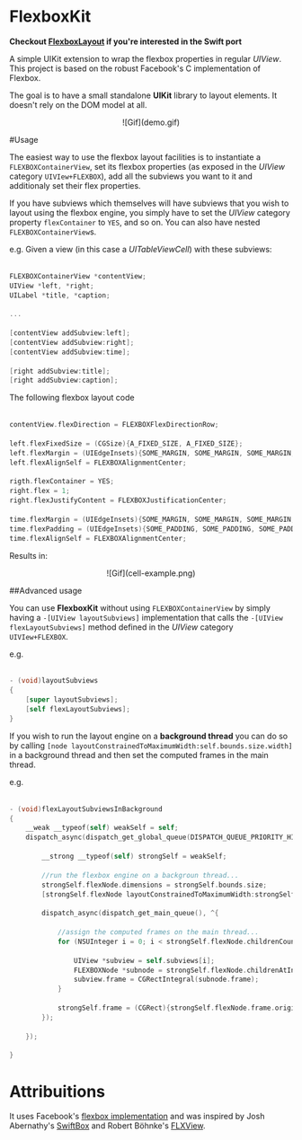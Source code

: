 # FlexboxKit

**Checkout [FlexboxLayout](https://github.com/alexdrone/FlexboxLayout) if you're interested in the Swift port**

A simple UIKit extension to wrap the flexbox properties in regular *UIView*. This project is based on the robust Facebook's C implementation of Flexbox.

The goal is to have a small standalone **UIKit** library to layout elements. It doesn't rely on the DOM model at all.


<p align="center">
![Gif](demo.gif)



#Usage

The easiest way to use the flexbox layout facilities is to instantiate a `FLEXBOXContainerView`, set its flexbox properties (as exposed in the *UIView* category `UIVIew+FLEXBOX`), add all the 
subviews you want to it and additionaly set their flex properties.

If you have subviews which themselves will have subviews that you wish to layout using the flexbox engine, you simply have to set the *UIView* category property `flexContainer` to `YES`, and so on. You can also have nested `FLEXBOXContainerView`s.

e.g. Given a view (in this case a *UITableViewCell*) with these subviews:

```Objective-C

FLEXBOXContainerView *contentView;
UIView *left, *right;
UILabel *title, *caption;

...

[contentView addSubview:left];
[contentView addSubview:right];
[contentView addSubview:time];

[right addSubview:title];
[right addSubview:caption];

``` 

The following flexbox layout code

```Objective-C

contentView.flexDirection = FLEXBOXFlexDirectionRow;

left.flexFixedSize = (CGSize){A_FIXED_SIZE, A_FIXED_SIZE};
left.flexMargin = (UIEdgeInsets){SOME_MARGIN, SOME_MARGIN, SOME_MARGIN, SOME_MARGIN};
left.flexAlignSelf = FLEXBOXAlignmentCenter;

rigth.flexContainer = YES;
right.flex = 1;
right.flexJustifyContent = FLEXBOXJustificationCenter;

time.flexMargin = (UIEdgeInsets){SOME_MARGIN, SOME_MARGIN, SOME_MARGIN, SOME_MARGIN};
time.flexPadding = (UIEdgeInsets){SOME_PADDING, SOME_PADDING, SOME_PADDING, SOME_PADDING};
time.flexAlignSelf = FLEXBOXAlignmentCenter;

``` 
Results in:

<p align="center">
![Gif](cell-example.png)

##Advanced usage

You can use **FlexboxKit** without using `FLEXBOXContainerView` by simply having a `-[UIView layoutSubviews]` implementation that calls the `-[UIView flexLayoutSubviews]` method defined in the *UIView* category `UIVIew+FLEXBOX`.

e.g.

```Objective-C

- (void)layoutSubviews
{
    [super layoutSubviews];
    [self flexLayoutSubviews];
}


``` 

If you wish to run the layout engine on a **background thread** you can do so by calling 
`[node layoutConstrainedToMaximumWidth:self.bounds.size.width]` in a background thread and then set the computed frames in the main thread.

e.g.

```Objective-C

- (void)flexLayoutSubviewsInBackground
{
    __weak __typeof(self) weakSelf = self;
    dispatch_async(dispatch_get_global_queue(DISPATCH_QUEUE_PRIORITY_HIGH, 0), ^{
        
        __strong __typeof(self) strongSelf = weakSelf;

        //run the flexbox engine on a backgroun thread...
        strongSelf.flexNode.dimensions = strongSelf.bounds.size;
        [strongSelf.flexNode layoutConstrainedToMaximumWidth:strongSelf.bounds.size.width];
        
        dispatch_async(dispatch_get_main_queue(), ^{
            
            //assign the computed frames on the main thread...
            for (NSUInteger i = 0; i < strongSelf.flexNode.childrenCountBlock(); i++) {
                
                UIView *subview = self.subviews[i];
                FLEXBOXNode *subnode = strongSelf.flexNode.childrenAtIndexBlock(i);
                subview.frame = CGRectIntegral(subnode.frame);
            }
            
            strongSelf.frame = (CGRect){strongSelf.flexNode.frame.origin, strongSelf.flexNode.frame.size};
        });
        
    });

}

``` 


# Attribuitions 
It uses Facebook's [flexbox implementation][css-layout] and was inspired by Josh Abernathy's
[SwiftBox] and Robert Böhnke's [FLXView].

[css-layout]: https://github.com/facebook/css-layout
[swiftbox]: https://github.com/joshaber/SwiftBox
[flxview]: https://github.com/robb/FLXView
